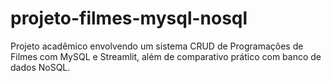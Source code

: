 # projeto-filmes-mysql-nosql
Projeto acadêmico envolvendo um sistema CRUD de Programações de Filmes com MySQL e Streamlit, além de comparativo prático com banco de dados NoSQL.
